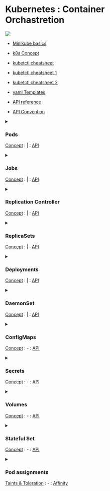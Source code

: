 # Kubernetes : Container Orchastretion

<img src='https://d33wubrfki0l68.cloudfront.net/2475489eaf20163ec0f54ddc1d92aa8d4c87c96b/e7c81/images/docs/components-of-kubernetes.svg' style="background-color:white" />

- [Minikube basics](https://minikube.sigs.k8s.io/docs/start/)

- [k8s Concept](https://kubernetes.io/docs/concepts/)

- [kubetctl cheatsheet](https://kubernetes.io/docs/reference/kubectl/cheatsheet/)

- [kubetctl cheatsheet 1](https://design.jboss.org/redhatdeveloper/marketing/kubernetes_cheatsheet/cheatsheet/cheat_sheet/images/kubernetes_cheat_sheet_r1v1.pdf)

- [kubetctl cheatsheet 2](https://github.com/RehanSaeed/Kubernetes-Cheat-Sheet)

- [yaml Templates](https://github.com/dennyzhang/kubernetes-yaml-templates/)

- [API reference](https://kubernetes.io/docs/reference/kubernetes-api/) 

- [API Convention](https://github.com/kubernetes/community/blob/master/contributors/devel/sig-architecture/api-conventions.md)

<details><summary>

### Pods 
[Concept](https://kubernetes.io/docs/concepts/workloads/pods/) : | : [API](https://kubernetes.io/docs/reference/kubernetes-api/workloads-resources/pod-v1/ )

</summary>

<img src="https://3p8owy1gdkoh452nrc36wbnp-wpengine.netdna-ssl.com/wp-content/uploads/2018/02/Pod-Diagram-1-700x360.png">
</img>



### Ex
```yaml
apiVersion: v1
kind: Pod
metadata:
  name: http
spec:
  containers:
  - name: http
    image: ghcr.io/rakshith-r/http_server:latest
    ports:
    - containerPort: 3000
```
</details>

<details><summary>

### Jobs
[Concept](https://kubernetes.io/docs/concepts/workloads/job/) : | : [API](https://kubernetes.io/docs/reference/kubernetes-api/workloads-resources/job-v1/)

</summary>
A Job creates one or more Pods and will continue to retry execution of the Pods until a specified number of them successfully terminate. As pods successfully complete, the Job tracks the successful completions. When a specified number of successful completions is reached, the task (ie, Job) is complete. Deleting a Job will clean up the Pods it created.



### Ex
```yaml
apiVersion: batch/v1
kind: Job
metadata:
  name: pi
spec:
  template:
    spec:
      containers:
      - name: pi
        image: perl
        command: ["perl",  "-Mbignum=bpi", "-wle", "print bpi(2000)"]
      restartPolicy: Never
  backoffLimit: 4
```
</details>


<details><summary>

### Replication Controller 
[Concept](https://kubernetes.io/docs/concepts/workloads/controllers/replicacontroller/) :  | : [API](https://kubernetes.io/docs/reference/kubernetes-api/workloads-resources/replica-controller-v1/)
</summary>

### Ex
```yaml
apiVersion: apps/v1
kind: ReplicationController
metadata:
  name: server
spec:
  selector:
    app: http
  replicas: 5
  template:
    metadata:
      name: http
      labels:
        app: http
    spec:
      containers:
      - name: http
        image: ghcr.io/rakshith-r/http_server:latest
        ports:
        - containerPort: 3000
```
</details>


<details><summary>

### ReplicaSets 

[Concept](https://kubernetes.io/docs/concepts/workloads/controllers/replicaset/) : | : [API](https://kubernetes.io/docs/reference/kubernetes-api/workloads-resources/replica-set-v1/)
</summary>

ReplicaSet is the next-generation ReplicationController that supports the new set-based label selector. It's mainly used by Deployment as a mechanism to orchestrate pod creation, deletion and updates. Note that we recommend using Deployments instead of directly using Replica Sets, unless you require custom update orchestration or don't require updates at all.

### Ex

```yaml
apiVersion: apps/v1
kind: Replicaset
metadata:
  name: server
spec:
  selector:
    matchLabels:
      app: http
  replicas: 5
  template:
    metadata:
      labels:
        app: http
    spec:
      containers:
      - name: http
        image: ghcr.io/rakshith-r/http_server:latest
        ports:
        - containerPort: 3000
```
</details>


<details><summary>

### Deployments 
[Concept](https://kubernetes.io/docs/concepts/workloads/controllers/deployment/) : | : [API](https://kubernetes.io/docs/reference/kubernetes-api/workloads-resources/deployment-v1/)
</summary>
(Recommended) 
Deployment is a higher-level API object that updates its underlying Replica Sets and their Pods. Deployments are recommended if you want this rolling update functionality because, they are declarative, server-side, and have additional features.


<img src="https://3p8owy1gdkoh452nrc36wbnp-wpengine.netdna-ssl.com/wp-content/uploads/2018/03/Deployment.png" style='background-color:white'></img>

### Ex

```yaml
apiVersion: apps/v1
kind: Deployment
metadata:
  name: server
spec:
  selector:
    matchLabels:
      app: http
  replicas: 5
  template:
    metadata:
      labels:
        app: http
    spec:
      containers:
      - name: http
        image: ghcr.io/rakshith-r/http_server:latest
        ports:
        - containerPort: 3000
      strategy:
        type: RollingUpdate #or recreate
        maxUnavailable: 1
        maxSurge: 2
```
</details>


<details><summary>

### DaemonSet 
[Concept](https://kubernetes.io/docs/concepts/workloads/controllers/daemonset/) : | : [API](https://kubernetes.io/docs/reference/kubernetes-api/workloads-resources/daemon-set-v1/)

</summary>

### Ex

```yaml
apiVersion: apps/v1
kind: DaemonSet
metadata:
  name: fluentd-elasticsearch
  namespace: kube-system
  labels:
    k8s-app: fluentd-logging
spec:
  selector:
    matchLabels:
      name: fluentd-elasticsearch
  template:
    metadata:
      labels:
        name: fluentd-elasticsearch
    spec:
      containers:
      - name: fluentd-elasticsearch
        image: quay.io/fluentd_elasticsearch/fluentd:v2.5.2
        resources:
          limits:
            memory: 200Mi
          requests:
            cpu: 100m
            memory: 200Mi
        volumeMounts:
        - name: varlog
          mountPath: /var/log
        - name: varlibdockercontainers
          mountPath: /var/lib/docker/containers
          readOnly: true
      terminationGracePeriodSeconds: 30
      volumes:
      - name: varlog
        hostPath:
          path: /var/log
      - name: varlibdockercontainers
        hostPath:
          path: /var/lib/docker/containers
```
</details>



<details><summary>

### ConfigMaps

[Concept](https://kubernetes.io/docs/concepts/configuration/configmap/) : - : 
[API](https://kubernetes.io/docs/reference/kubernetes-api/config-and-storage-resources/config-map-v1/)

</summary>
A ConfigMap is an API object used to store non-confidential data in key-value pairs. Pods can consume ConfigMaps as environment variables, command-line arguments, or as configuration files in a volume.

A ConfigMap allows you to decouple environment-specific configuration from your container images, so that your applications are easily portable.

### Ex

```yaml
apiVersion: v1
kind: ConfigMap
metadata:
  name: game-demo
data:
  # property-like keys; each key maps to a simple value
  player_initial_lives: "3"
  ui_properties_file_name: "user-interface.properties"

  # file-like keys
  game.properties: |
    enemy.types=aliens,monsters
    player.maximum-lives=5    
  user-interface.properties: |
    color.good=purple
    color.bad=yellow
    allow.textmode=true    
---
apiVersion: v1
kind: Pod
metadata:
  name: configmap-demo-pod
spec:
  containers:
    - name: demo
      image: alpine
      command: ["sleep", "3600"]
      env:
        # Define the environment variable
        - name: PLAYER_INITIAL_LIVES # Notice that the case is different here
                                     # from the key name in the ConfigMap.
          valueFrom:
            configMapKeyRef:
              name: game-demo           # The ConfigMap this value comes from.
              key: player_initial_lives # The key to fetch.
        - name: UI_PROPERTIES_FILE_NAME
          valueFrom:
            configMapKeyRef:
              name: game-demo
              key: ui_properties_file_name
      volumeMounts:
      - name: config
        mountPath: "/config"
        readOnly: true
  volumes:
    # You set volumes at the Pod level, then mount them into containers inside that Pod
    - name: config
      configMap:
        # Provide the name of the ConfigMap you want to mount.
        name: game-demo
        # An array of keys from the ConfigMap to create as files
        items:
        - key: "game.properties"
          path: "game.properties"
        - key: "user-interface.properties"
          path: "user-interface.properties"
```
</details>



<details>
<summary>

### Secrets

[Concept](https://kubernetes.io/docs/concepts/configuration/secret/) : - : 
[API](https://kubernetes.io/docs/reference/kubernetes-api/config-and-storage-resources/secret-v1/)

</summary>
A Secret is an object that contains a small amount of sensitive data such as a password, a token, or a key. 
The Secret resource contains two maps: data and stringData. The data field is used to store arbitrary data, encoded using base64. The stringData field is provided for convenience, and it allows you to provide Secret data as unencoded strings. The keys of data and stringData must consist of alphanumeric characters, -, _ or ..

### Ex

```yaml
---
apiVersion: v1
kind: Secret
metadata:
  name: mysecret
type: Opaque
data:
  username1: YWRtaW4=   #echo -n 'admin' | base64 -> YWRtaW4
  password1: dDBwLVNlY3JldA==
stringData:
  username: admin
  password: t0p-Secret
...
---
apiVersion: v1
kind: Pod
metadata:
  name: mypod
spec:
  containers:
  - name: mypod
    image: ghcr.io/rakshith-r/http_server:1.0
    volumeMounts:
    - name: foo
      mountPath: "/etc/foo"
      readOnly: true
  volumes:
  - name: foo
    secret:
      secretName: mysecret
...
```
</details>


<details>
<summary>

### Volumes 

[Concept](https://kubernetes.io/docs/concepts/storage/volumes/) : - : 
[API](https://kubernetes.io/docs/reference/kubernetes-api/config-and-storage-resources/volume/)

</summary>
Volume represents a named volume in a pod that may be accessed by any container in the pod.

### Ex

```yaml
apiVersion: v1
kind: Pod
metadata:
  name: test-pd
spec:
  containers:
  - image: k8s.gcr.io/test-webserver
    name: test-container
    volumeMounts:
    - mountPath: /cache
      name: cache-volume
  volumes:
  - name: cache-volume
    emptyDir: {}
```
</details>

<details>
<summary>

### Stateful Set 

[Concept](https://kubernetes.io/docs/concepts/workloads/controllers/statefulset/) : - : 
[API](https://kubernetes.io/docs/reference/kubernetes-api/workloads-resources/stateful-set-v1/)

</summary>
Manages the deployment and scaling of a set of Pods, and provides guarantees about the ordering and uniqueness of these Pods and sticky identity.

### Ex

```yaml
apiVersion: v1
kind: Service
metadata:
  name: nginx
  labels:
    app: nginx
spec:
  ports:
  - port: 80
    name: web
  clusterIP: None
  selector:
    app: nginx
---
apiVersion: apps/v1
kind: StatefulSet
metadata:
  name: web
spec:
  serviceName: "nginx"
  replicas: 2
  selector:
    matchLabels:
      app: nginx
  template:
    metadata:
      labels:
        app: nginx
    spec:
      containers:
      - name: nginx
        image: k8s.gcr.io/nginx-slim:0.8
        ports:
        - containerPort: 80
          name: web
        volumeMounts:
        - name: www
          mountPath: /usr/share/nginx/html
  volumeClaimTemplates:
  - metadata:
      name: www
    spec:
      accessModes: [ "ReadWriteOnce" ]
      resources:
        requests:
          storage: 1Gi
```
</details>




<details>
<summary>

### Pod assignments 

[Taints & Toleration](https://kubernetes.io/docs/concepts/scheduling-eviction/taint-and-toleration/) : - : 
[Affinity](https://kubernetes.io/docs/concepts/scheduling-eviction/assign-pod-node/#affinity-and-anti-affinity)

</summary>
Node affinity, is a property of Pods that attracts them to a set of nodes (either as a preference or a hard requirement). Taints are the opposite -- they allow a node to repel a set of pods.

Tolerations are applied to pods, and allow (but do not require) the pods to schedule onto nodes with matching taints.

Taints and tolerations work together to ensure that pods are not scheduled onto inappropriate nodes. One or more taints are applied to a node; this marks that the node should not accept any pods that do not tolerate the taints.


### Ex
taint a node

`kubectl taint nodes node1 key1=value1:NoSchedule `

to remove Taint

`kubectl taint nodes node1 key1=value1:NoSchedule- `

```yaml
apiVersion: v1
kind: Pod
metadata:
  name: http
spec:
  containers:
  - name: http
    image: ghcr.io/rakshith-r/http_server:1.0
    ports:
    - containerPort: 3000
  tolerations: 
  - key: "key2"
    operator: "Equal" #or "Exists"
    effect: "NoSchedule" #or PreferNoSchedule or NoExecute
    value : "value1" #not needed if opeartor is Exists
    tolerationSeconds: 6000 #for NoExecute
```

</details>